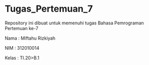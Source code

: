 # Tugas_Pertemuan_7

Repository ini dibuat untuk memenuhi tugas Bahasa Pemrograman Pertemuan ke-7

Nama : Miftahu Rizkiyah

NIM : 312010014

Kelas : TI.20>B.1

